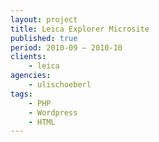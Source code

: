 ```yaml
---
layout: project
title: Leica Explorer Microsite
published: true
period: 2010-09 – 2010-10
clients:
    - leica
agencies:
    - ulischoeberl
tags:
    - PHP
    - Wordpress
    - HTML
---
```

